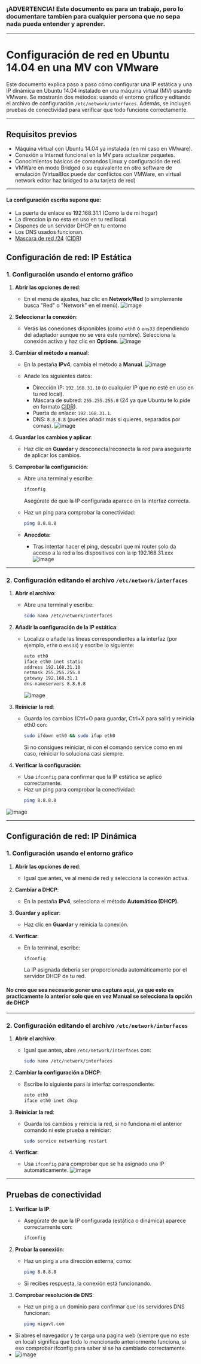 ### ¡ADVERTENCIA! Este documento es para un trabajo, pero lo documentare tambien para cualquier persona que no sepa nada pueda entender y aprender.

---

# **Configuración de red en Ubuntu 14.04 en una MV con VMware**

Este documento explica paso a paso cómo configurar una IP estática y una IP dinámica en Ubuntu 14.04 instalado en una máquina virtual (MV) usando VMware. Se mostrarán dos métodos: usando el entorno gráfico y editando el archivo de configuración `/etc/network/interfaces`. Además, se incluyen pruebas de conectividad para verificar que todo funcione correctamente.

---

## **Requisitos previos**

- Máquina virtual con Ubuntu 14.04 ya instalada (en mi caso en VMware).
- Conexión a Internet funcional en la MV para actualizar paquetes.
- Conocimientos básicos de comandos Linux y configuración de red.
- VMWare en modo Bridged o su equivalente en otro software de emulación (VirtualBox puede dar conflictos con VMWare, en virtual network editor haz bridged to a tu tarjeta de red)

---
#### La configuración escrita supone que:
- La puerta de enlace es 192.168.31.1 (Como la de mi hogar)
- La direccion ip no esta en uso en tu red local
- Dispones de un servidor DHCP en tu entorno
- Los DNS usados funcionan.
- [Mascara de red /24](https://es.wikipedia.org/wiki/M%C3%A1scara_de_red) ([CIDR](https://es.wikipedia.org/wiki/Classless_Inter-Domain_Routing))
## **Configuración de red: IP Estática**

### **1. Configuración usando el entorno gráfico**

1. **Abrir las opciones de red**:
   - En el menú de ajustes, haz clic en **Network/Red** (o simplemente busca "Red" o "Network" en el menú).
![image](https://github.com/user-attachments/assets/ca6496fd-c74d-4d72-9d4b-23028096c0e5)

2. **Seleccionar la conexión**:
   - Verás las conexiones disponibles (como `eth0` o `ens33` dependiendo del adaptador aunque no se vera este nombre). Selecciona la conexión activa y haz clic en **Options**.
![image](https://github.com/user-attachments/assets/d7de424d-65fb-4bf6-9dce-ac6662c12261)

3. **Cambiar el método a manual**:
   - En la pestaña **IPv4**, cambia el método a **Manual**.
![image](https://github.com/user-attachments/assets/15ec7468-69c8-4bdc-a855-e5d7a1ba1a4f)

   - Añade los siguientes datos:
     - Dirección IP: `192.168.31.10` (o cualquier IP que no esté en uso en tu red local).
     - Máscara de subred: `255.255.255.0` (24 ya que Ubuntu te lo pide en formato [CIDR](https://es.wikipedia.org/wiki/Classless_Inter-Domain_Routing)).
     - Puerta de enlace: `192.168.31.1`.
     - DNS: `8.8.8.8` (puedes añadir más si quieres, separados por comas).
       ![image](https://github.com/user-attachments/assets/6c6ccb9d-7720-4462-bf4e-6037da09a1da)


4. **Guardar los cambios y aplicar**:
   - Haz clic en **Guardar** y desconecta/reconecta la red para asegurarte de aplicar los cambios.

5. **Comprobar la configuración**:
   - Abre una terminal y escribe:
     ```bash
     ifconfig
     ```
     Asegúrate de que la IP configurada aparece en la interfaz correcta.
   - Haz un ping para comprobar la conectividad:
     ```bash
     ping 8.8.8.8
     ```

   - **Anecdota:**
     - Tras intentar hacer el ping, descubri que mi router solo da acceso a la red a los dispositivos con la ip 192.168.31.xxx
     ![image](https://github.com/user-attachments/assets/ded549e1-dd88-4497-b062-e9e75cfdfde3)

---

### **2. Configuración editando el archivo `/etc/network/interfaces`**

1. **Abrir el archivo**:
   - Abre una terminal y escribe:
     ```bash
     sudo nano /etc/network/interfaces
     ```

2. **Añadir la configuración de la IP estática**:
   - Localiza o añade las líneas correspondientes a la interfaz (por ejemplo, `eth0` o `ens33`) y escribe lo siguiente:
     ```bash
     auto eth0
     iface eth0 inet static
     address 192.168.31.10
     netmask 255.255.255.0
     gateway 192.168.31.1
     dns-nameservers 8.8.8.8
     ```
     ![image](https://github.com/user-attachments/assets/5e596a48-a4c3-467d-9633-157c914790bf)


3. **Reiniciar la red**:
   - Guarda los cambios (Ctrl+O para guardar, Ctrl+X para salir) y reinicia eth0 con:
     ```bash
     sudo ifdown eth0 && sudo ifup eth0
     ```
     Si no consigues reiniciar, ni con el comando service como en mi caso, reiniciar lo soluciona casi siempre.

4. **Verificar la configuración**:
   - Usa `ifconfig` para confirmar que la IP estática se aplicó correctamente.
   - Haz un ping para comprobar la conectividad:
     ```bash
     ping 8.8.8.8
     ```
![image](https://github.com/user-attachments/assets/cee02b7f-6d0a-4a32-82ec-013c17c04db5)

---

## **Configuración de red: IP Dinámica**

### **1. Configuración usando el entorno gráfico**

1. **Abrir las opciones de red**:
   - Igual que antes, ve al menú de red y selecciona la conexión activa.

2. **Cambiar a DHCP**:
   - En la pestaña **IPv4**, selecciona el método **Automático (DHCP)**.

3. **Guardar y aplicar**:
   - Haz clic en **Guardar** y reinicia la conexión.

4. **Verificar**:
   - En la terminal, escribe:
     ```bash
     ifconfig
     ```
     La IP asignada debería ser proporcionada automáticamente por el servidor DHCP de tu red.

#### No creo que sea necesario poner una captura aqui, ya que esto es practicamente lo anterior solo que en vez Manual se selecciona la opción de DHCP
---

### **2. Configuración editando el archivo `/etc/network/interfaces`**

1. **Abrir el archivo**:
   - Igual que antes, abre `/etc/network/interfaces` con:
     ```bash
     sudo nano /etc/network/interfaces
     ```

2. **Cambiar la configuración a DHCP**:
   - Escribe lo siguiente para la interfaz correspondiente:
     ```bash
     auto eth0
     iface eth0 inet dhcp
     ```

3. **Reiniciar la red**:
   - Guarda los cambios y reinicia la red, si no funciona ni el anterior comando ni este prueba a reiniciar:
     ```bash
     sudo service networking restart
     ```

4. **Verificar**:
   - Usa `ifconfig` para comprobar que se ha asignado una IP automáticamente.
![image](https://github.com/user-attachments/assets/9f028515-0a0b-418c-8c77-6d1376d68550)

---

## **Pruebas de conectividad**

1. **Verificar la IP**:
   - Asegúrate de que la IP configurada (estática o dinámica) aparece correctamente con:
     ```bash
     ifconfig
     ```

2. **Probar la conexión**:
   - Haz un ping a una dirección externa, como:
     ```bash
     ping 8.8.8.8
     ```
   - Si recibes respuesta, la conexión está funcionando.

3. **Comprobar resolución de DNS**:
   - Haz un ping a un dominio para confirmar que los servidores DNS funcionan:
     ```bash
     ping miguvt.com
     ```

* Si abres el navegador y te carga una pagina web (siempre que no este en local) significa que todo lo mencionado anteriormente funciona, si eso comprobar ifconfig para saber si se ha cambiado correctamente.
* ![image](https://github.com/user-attachments/assets/d34863c7-1e1b-4cd7-9fd9-f04ddf4daa93)
